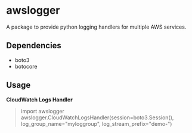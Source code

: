 # awslogger
A package to provide python logging handlers for multiple AWS services.

## Dependencies
* boto3
* botocore

## Usage
**CloudWatch Logs Handler**
>import awslogger
>awslogger.CloudWatchLogsHandler(session=boto3.Session(), log_group_name="myloggroup", log_stream_prefix="demo-")
